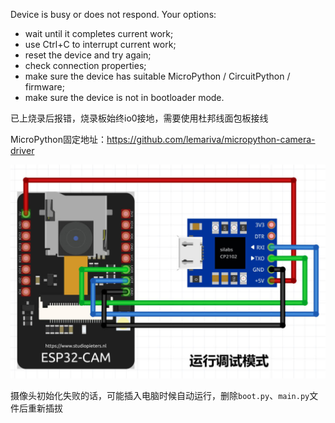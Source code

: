 Device is busy or does not respond. Your options:

- wait until it completes current work;
- use Ctrl+C to interrupt current work;
- reset the device and try again;
- check connection properties;
- make sure the device has suitable MicroPython / CircuitPython / firmware;
- make sure the device is not in bootloader mode.

已上烧录后报错，烧录板始终io0接地，需要使用杜邦线面包板接线

MicroPython固定地址：https://github.com/lemariva/micropython-camera-driver

![Img](https://raw.githubusercontent.com/liutongke/Image-Hosting/master/images/yank-note-picgo-img-20230515170727.png)

摄像头初始化失败的话，可能插入电脑时候自动运行，删除`boot.py`、`main.py`文件后重新插拔